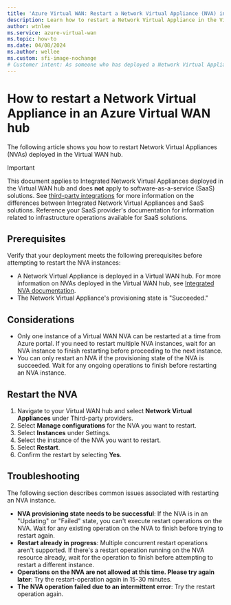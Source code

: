 ```yaml
---
title: 'Azure Virtual WAN: Restart a Network Virtual Appliance (NVA) in the hub'
description: Learn how to restart a Network Virtual Appliance in the Virtual WAN hub.
author: wtnlee
ms.service: azure-virtual-wan
ms.topic: how-to
ms.date: 04/08/2024
ms.author: wellee
ms.custom: sfi-image-nochange
# Customer intent: As someone who has deployed a Network Virtual Appliance (NVA) in Virtual WAN, I want to restart the NVAs running in Virtual WAN.
---
```


# How to restart a Network Virtual Appliance in an Azure Virtual WAN hub

The following article shows you how to restart Network Virtual Appliances (NVAs) deployed in the Virtual WAN hub. 

> [!Important]
> This document applies to Integrated Network Virtual Appliances deployed in the Virtual WAN hub and does **not** apply to software-as-a-service (SaaS) solutions. See [third-party integrations](third-party-integrations.md) for more information on the differences between Integrated Network Virtual Appliances and SaaS solutions. Reference your SaaS provider's documentation for information related to infrastructure operations available for SaaS solutions.



## Prerequisites

Verify that your deployment meets the following prerequisites before attempting to restart the NVA instances:
* A Network Virtual Appliance is deployed in a Virtual WAN hub. For more information on NVAs deployed in the Virtual WAN hub, see [Integrated NVA documentation](../../articles/virtual-wan/about-nva-hub.md).
* The Network Virtual Appliance's provisioning state is "Succeeded."

## Considerations
* Only one instance of a Virtual WAN NVA can be restarted at a time from Azure portal. If you need to restart multiple NVA instances, wait for an NVA instance to finish restarting before proceeding to the next instance. 
* You can only restart an NVA if the provisioning state of the NVA is succeeded. Wait for any ongoing operations to finish before restarting an NVA instance.  

## Restart the NVA

1. Navigate to your Virtual WAN hub and select **Network Virtual Appliances** under Third-party providers.
2. Select **Manage configurations** for the NVA you want to restart.
3. Select **Instances** under Settings.
4. Select the instance of the NVA you want to restart.
5. Select **Restart**.
6. Confirm the restart by selecting **Yes**.
## Troubleshooting

The following section describes common issues associated with restarting an NVA instance.

* **NVA provisioning state needs to be successful**: If the NVA is in an "Updating" or "Failed" state, you can't execute restart operations on the NVA. Wait for any existing operation on the NVA to finish before trying to restart again.
* **Restart already in progress**: Multiple concurrent restart operations aren't supported. If there's a restart operation running on the NVA resource already, wait for the operation to finish before attempting to restart a different instance.
* **Operations on the NVA are not allowed at this time. Please try again later**: Try the restart-operation again in 15-30 minutes.
* **The NVA operation failed due to an intermittent error**: Try the restart operation again.